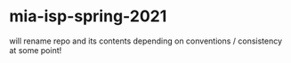 # mia-isp-spring-2021
will rename repo and its contents depending on conventions / consistency at some point!
